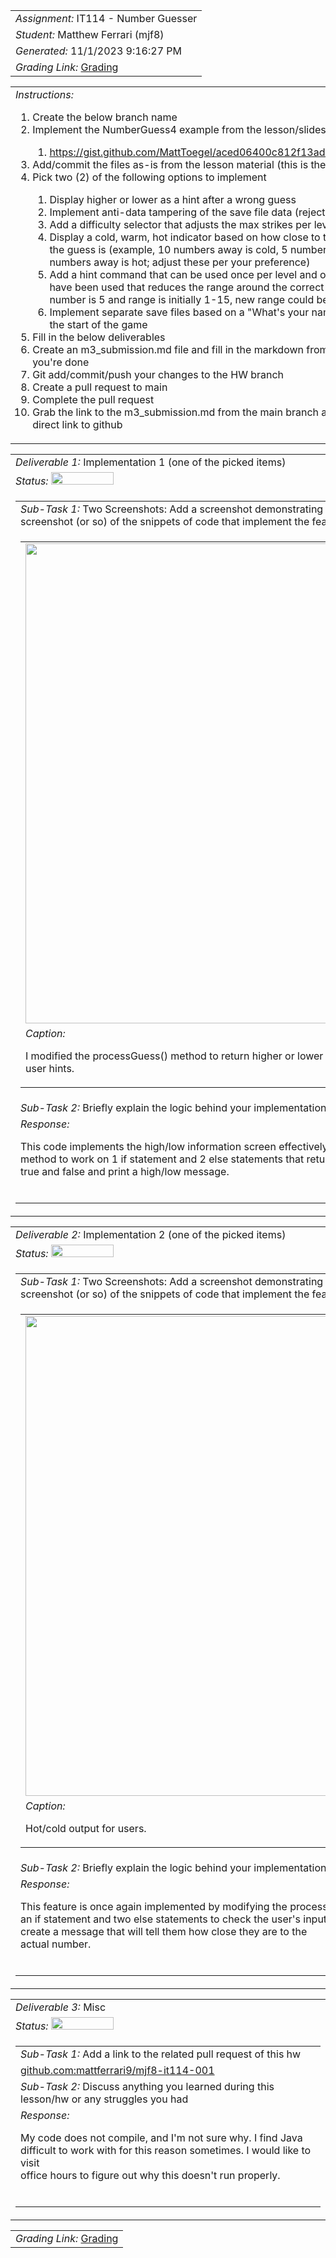 <table><tr><td> <em>Assignment: </em> IT114 - Number Guesser</td></tr>
<tr><td> <em>Student: </em> Matthew Ferrari (mjf8)</td></tr>
<tr><td> <em>Generated: </em> 11/1/2023 9:16:27 PM</td></tr>
<tr><td> <em>Grading Link: </em> <a rel="noreferrer noopener" href="https://learn.ethereallab.app/homework/IT114-001-F23/it114-number-guesser/grade/mjf8" target="_blank">Grading</a></td></tr></table>
<table><tr><td> <em>Instructions: </em> <ol><li>Create the below branch name</li><li>Implement the NumberGuess4 example from the lesson/slides</li><ol><li><a href="https://gist.github.com/MattToegel/aced06400c812f13ad030db9518b399f">https://gist.github.com/MattToegel/aced06400c812f13ad030db9518b399f</a><br></li></ol><li>Add/commit the files as-is from the lesson material (this is the base template)</li><li>Pick two (2) of the following options to implement</li><ol><li>Display higher or lower as a hint after a wrong guess</li><li>Implement anti-data tampering of the save file data (reject user direct edits)</li><li>Add a difficulty selector that adjusts the max strikes per level</li><li>Display a cold, warm, hot indicator based on how close to the correct value the guess is (example, 10 numbers away is cold, 5 numbers away is warm, 2 numbers away is hot; adjust these per your preference)</li><li>Add a hint command that can be used once per level and only after 2 strikes have been used that reduces the range around the correct number (i.e., number is 5 and range is initially 1-15, new range could be 3-8 as a hint)</li><li>Implement separate save files based on a "What's your name?" prompt at the start of the game</li></ol><li>Fill in the below deliverables</li><li>Create an m3_submission.md file and fill in the markdown from this tool when you're done</li><li>Git add/commit/push your changes to the HW branch</li><li>Create a pull request to main</li><li>Complete the pull request</li><li>Grab the link to the m3_submission.md from the main branch and submit that direct link to github</li></ol></td></tr></table>
<table><tr><td> <em>Deliverable 1: </em> Implementation 1 (one of the picked items) </td></tr><tr><td><em>Status: </em> <img width="100" height="20" src="https://user-images.githubusercontent.com/54863474/211707773-e6aef7cb-d5b2-4053-bbb1-b09fc609041e.png"></td></tr>
<tr><td><table><tr><td> <em>Sub-Task 1: </em> Two Screenshots: Add a screenshot demonstrating the feature during runtime; Add a screenshot (or so) of the snippets of code that implement the feature</td></tr>
<tr><td><table><tr><td><img width="768px" src="https://firebasestorage.googleapis.com/v0/b/learn-e1de9.appspot.com/o/assignments%2Fmjf8%2F2023-10-03T13.37.06Screenshot%202023-10-03%20at%209.36.15%20AM.png.webp?alt=media&token=2b4e4fc8-80a7-4946-b5e3-a50c6403f38b"/></td></tr>
<tr><td> <em>Caption:</em> <p>I modified the processGuess() method to return higher or lower to give the<br>user hints.<br></p>
</td></tr>
</table></td></tr>
<tr><td> <em>Sub-Task 2: </em> Briefly explain the logic behind your implementation</td></tr>
<tr><td> <em>Response:</em> <p>This code implements the high/low information screen effectively because it modifies an existing<br>method to work on 1 if statement and 2 else statements that return<br>true and false and print a high/low message.<br></p><br></td></tr>
</table></td></tr>
<table><tr><td> <em>Deliverable 2: </em> Implementation 2 (one of the picked items) </td></tr><tr><td><em>Status: </em> <img width="100" height="20" src="https://user-images.githubusercontent.com/54863474/211707773-e6aef7cb-d5b2-4053-bbb1-b09fc609041e.png"></td></tr>
<tr><td><table><tr><td> <em>Sub-Task 1: </em> Two Screenshots: Add a screenshot demonstrating the feature during runtime; Add a screenshot (or so) of the snippets of code that implement the feature</td></tr>
<tr><td><table><tr><td><img width="768px" src="https://firebasestorage.googleapis.com/v0/b/learn-e1de9.appspot.com/o/assignments%2Fmjf8%2F2023-10-03T13.42.58Screenshot%202023-10-03%20at%209.42.37%20AM.png.webp?alt=media&token=e32e0a10-a0b9-47ee-8d2b-4f91be0bea13"/></td></tr>
<tr><td> <em>Caption:</em> <p>Hot/cold output for users.<br></p>
</td></tr>
</table></td></tr>
<tr><td> <em>Sub-Task 2: </em> Briefly explain the logic behind your implementation</td></tr>
<tr><td> <em>Response:</em> <p>This feature is once again implemented by modifying the processGuess() method. It contains<br>an if statement and two else statements to check the user&#39;s input and<br>create a message that will tell them how close they are to the<br>actual number.<br></p><br></td></tr>
</table></td></tr>
<table><tr><td> <em>Deliverable 3: </em> Misc </td></tr><tr><td><em>Status: </em> <img width="100" height="20" src="https://user-images.githubusercontent.com/54863474/211707773-e6aef7cb-d5b2-4053-bbb1-b09fc609041e.png"></td></tr>
<tr><td><table><tr><td> <em>Sub-Task 1: </em> Add a link to the related pull request of this hw</td></tr>
<tr><td> <a rel="noreferrer noopener" target="_blank" href="//github.com:mattferrari9/mjf8-it114-001">github.com:mattferrari9/mjf8-it114-001</a> </td></tr>
<tr><td> <em>Sub-Task 2: </em> Discuss anything you learned during this lesson/hw or any struggles you had</td></tr>
<tr><td> <em>Response:</em> <p>My code does not compile, and I&#39;m not sure why. I find Java<br>difficult to work with for this reason sometimes. I would like to visit<br>office hours to figure out why this doesn&#39;t run properly.<br></p><br></td></tr>
</table></td></tr>
<table><tr><td><em>Grading Link: </em><a rel="noreferrer noopener" href="https://learn.ethereallab.app/homework/IT114-001-F23/it114-number-guesser/grade/mjf8" target="_blank">Grading</a></td></tr></table>